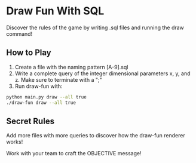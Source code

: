# Draw Fun With SQL
Discover the rules of the game by writing .sql files and running the draw command!

## How to Play
1. Create a file with the naming pattern [A-9].sql
2. Write a complete query of the integer dimensional parameters x, y, and z.  Make sure to terminate with a ";"
3. Run draw-fun with:
```bash
python main.py draw --all true
./draw-fun draw --all true
```

## Secret Rules
Add more files with more queries to discover how the draw-fun renderer works! 

Work with your team to craft the OBJECTIVE message!


